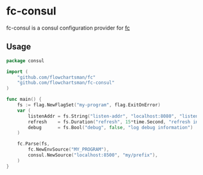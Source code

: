 # fc-consul

fc-consul is a consul configuration provider for [fc](https://github.com/flowchartsman/fc)

## Usage
```go
package consul

import (
	"github.com/flowchartsman/fc"
	"github.com/flowchartsman/fc-consul"
)

func main() {
	fs := flag.NewFlagSet("my-program", flag.ExitOnError)
	var (
		listenAddr = fs.String("listen-addr", "localhost:8080", "listen address")
		refresh    = fs.Duration("refresh", 15*time.Second, "refresh interval")
		debug      = fs.Bool("debug", false, "log debug information")
	)

	fc.Parse(fs,
		fc.NewEnvSource("MY_PROGRAM"),
		consul.NewSource("localhost:8500", "my/prefix"),
	)
}
```
